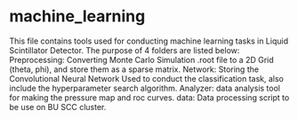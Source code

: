 # machine_learning
This file contains tools used for conducting machine learning tasks in Liquid Scintillator Detector. The purpose of 4 folders are listed below:
Preprocessing: Converting Monte Carlo Simulation .root file to a 2D Grid (theta, phi), and store them as a sparse matrix.
Network: Storing the Convolutional Neural Network Used to conduct the classification task, also include the hyperparameter search algorithm.
Analyzer: data analysis tool for making the pressure map and roc curves.
data: Data processing script to be use on BU SCC cluster.
